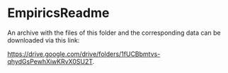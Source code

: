 # EmpiricsReadme

An archive with the files of this folder and the corresponding data can be downloaded via this link: 

https://drive.google.com/drive/folders/1fUCBbmtvs-qhydGsPewhXiwKRvX0SU2T.
